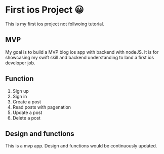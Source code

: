 # First ios Project 😀

This is my first ios project not follwoing tutorial.

## MVP

My goal is to build a MVP blog ios app with backend with nodeJS.
It is for showcasing my swift skill and backend understanding to land a first ios developer job.

## Function

1. Sign up
2. Sign in
3. Create a post
4. Read posts with pagenation
5. Update a post
6. Delete a post

## Design and functions

This is a mvp app.
Design and functions would be continuously updated.

